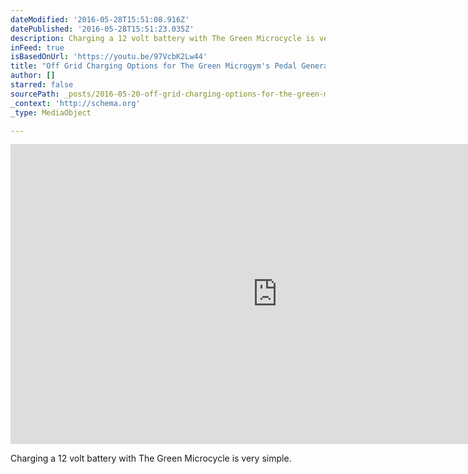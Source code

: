 ```yaml
---
dateModified: '2016-05-28T15:51:08.916Z'
datePublished: '2016-05-28T15:51:23.035Z'
description: Charging a 12 volt battery with The Green Microcycle is very simple.
inFeed: true
isBasedOnUrl: 'https://youtu.be/97VcbK2Lw44'
title: "Off Grid Charging Options for The Green Microgym's Pedal Generator"
author: []
starred: false
sourcePath: _posts/2016-05-20-off-grid-charging-options-for-the-green-microgyms-pedal-gen.md
_context: 'http://schema.org'
_type: MediaObject

---
```

<iframe src="https://cdn.embedly.com/widgets/media.html?src=https://www.youtube.com/embed/97VcbK2Lw44?feature=oembed&amp;url=http://www.youtube.com/watch?v=97VcbK2Lw44&amp;image=https://i.ytimg.com/vi/97VcbK2Lw44/hqdefault.jpg&amp;key=b7d04c9b404c499eba89ee7072e1c4f7&amp;type=text/html&amp;schema=youtube" width="854" height="480" scrolling="no" frameborder="0" allowfullscreen="" style=""></iframe>

Charging a 12 volt battery with The Green Microcycle is very simple.